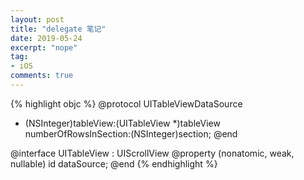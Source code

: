 ```yaml
---
layout: post
title: "delegate 笔记"
date: 2019-05-24
excerpt: "nope"
tag:
- iOS
comments: true
---
```



{% highlight objc %}
@protocol UITableViewDataSource<NSObject>
- (NSInteger)tableView:(UITableView *)tableView numberOfRowsInSection:(NSInteger)section;
@end

@interface UITableView : UIScrollView
@property (nonatomic, weak, nullable) id <UITableViewDataSource> dataSource;
@end
{% endhighlight %}


